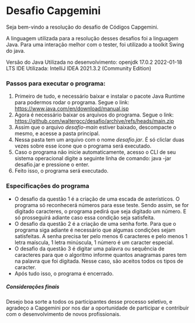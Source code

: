 # Desafio Capgemini

Seja bem-vindo a resolução do desafio de Códigos Capgemini.

A linguagem utilizada para a resolução desses desafios foi a linguagem Java. Para uma interação melhor com o tester, foi utilizado a toolkit Swing do java. 

Versão do Java Utilizada no desenvolvimento: openjdk 17.0.2 2022-01-18 LTS
IDE Utilizada: IntelliJ IDEA 2021.3.2 (Community Edition)

### Passos para executar o programa:

1. Primeiro de tudo, e necessário baixar e instalar o pacote Java Runtime para podermos rodar o programa. Segue o link: https://www.java.com/en/download/manual.jsp
2. Agora é necessário baixar os arquivos do programa. Segue o link: https://github.com/waltergcc/desafio/archive/refs/heads/main.zip
3. Assim que o arquivo _desafio-main_ estiver baixado, descompacte o mesmo, e acesse a pasta principal.
4. Nessa pasta tem um arquivo com o nome _desafio.jar_. É só cliclar duas vezes sobre esse ícone que o programa será executado.
5. Caso o programa não inicie automaticamente, acesso o CLI de seu sistema operacional digite a seguinte linha de comando: java -jar desafio.jar e pressione o enter.
6. Feito isso, o programa será executado.

### Especificações do programa
* O desafio da questão 1 é a criação de uma escada de asterísticos. O programa só reconhecerá números para esse teste. Sendo assim, se for digitado caracteres, o programa pedirá que seja digitado um número. E só prosseguirá adiante caso essa condição seja satisfeita.
* O desafio da questão 2 é a criação de uma senha forte. Para que o programa siga adiante é necessário que algumas condições sejam satisfeitas. A senha precisa ter pelo menos 6 caracteres e pelo menos 1 letra maíscula, 1 letra minúscula, 1 número é um caracter especial.
* O desafio da questão 3 é digitar uma palavra ou sequência de caracteres para que o algoritmo informe quantos anagramas pares tem na palavra que foi digitada. Nesse caso, são aceitos todos os tipos de caracter.
* Após tudo isso, o programa é encerrado.

##### Considerações finais
Desejo boa sorte a todos os participantes desse processo seletivo, e agradeço a Capgemini por nos dar a oportunidade de participar e contribuir com o desenvolvimento de novos profissionais.
